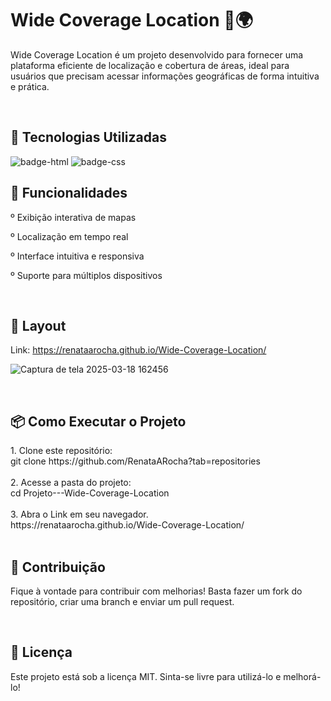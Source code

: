 <h1> Wide Coverage Location 📍🌍 </h1>


<p>Wide Coverage Location é um projeto desenvolvido para fornecer uma plataforma eficiente de localização e cobertura de áreas, 
ideal para usuários que precisam acessar informações geográficas de forma intuitiva e prática. </p> 
<br>


<h2>🚀 Tecnologias Utilizadas</h2>
<img src="https://img.shields.io/badge/HTML5-E34F26?style=for-the-badge&logo=html5&logoColor=white" alt="badge-html"/>
<img src="https://img.shields.io/badge/CSS3-1572B6?style=for-the-badge&logo=css3&logoColor=white" alt="badge-css"/>
<br>


<h2>📌 Funcionalidades</h2>
<p>  
º Exibição interativa de mapas

º Localização em tempo real

º Interface intuitiva e responsiva

º Suporte para múltiplos dispositivos</p>
<br>


<h2>🎨 Layout</h2>

Link: https://renataarocha.github.io/Wide-Coverage-Location/

![Captura de tela 2025-03-18 162456](https://github.com/user-attachments/assets/0eeadc98-5931-4920-a00a-106c87a51af6)


<br>


<h2>📦 Como Executar o Projeto</h2>
1. Clone este repositório: <br> 
git clone https://github.com/RenataARocha?tab=repositories <br> <br>
2. Acesse a pasta do projeto: <br>
cd Projeto---Wide-Coverage-Location <br> <br>
3. Abra o Link em seu navegador. <br>
https://renataarocha.github.io/Wide-Coverage-Location/ <br> <br>


<h2>🤝 Contribuição</h2>
<p></p>Fique à vontade para contribuir com melhorias! Basta fazer um fork do repositório, criar uma branch e enviar um pull request.</p>
<br> 

<h2>📜 Licença</h2>
<p>Este projeto está sob a licença MIT. Sinta-se livre para utilizá-lo e melhorá-lo!</p>



